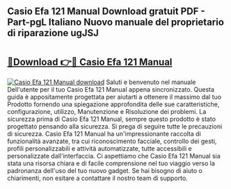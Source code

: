 ## Casio Efa 121 Manual Download gratuit PDF - Part-pgL Italiano Nuovo manuale del proprietario di riparazione ugJSJ

# <h2><a href="http://dfbgpv.blite.top/?on=Casio+Efa+121+Manual">🔗Download 👉🔴 Casio Efa 121 Manual</a></h2>

[![Casio Efa 121 Manual download](https://i.imgur.com/lujVjoI.png)](http://dfbgpv.blite.top/?on=Casio+Efa+121+Manual)
Saluti e benvenuto nel manuale Dell'utente per il tuo Casio Efa 121 Manual appena sincronizzato. Questa guida è appositamente progettata per aiutarti a ottenere il massimo dal tuo Prodotto fornendo una spiegazione approfondita delle sue caratteristiche, configurazione, utilizzo, Manutenzione e Risoluzione dei problemi. La sicurezza prima di Casio Efa 121 Manual, sempre questo prodotto è stato progettato pensando alla sicurezza. Si prega di seguire tutte le precauzioni di sicurezza. Casio Efa 121 Manual ha un'impressionante raccolta di funzionalità avanzate, tra cui riconoscimento facciale, controllo dei gesti, profili personalizzabili e attività automatizzate, tutte accessibili e personalizzate dall'interfaccia. Ci aspettiamo che Casio Efa 121 Manual sia stata una risorsa chiara e di facile comprensione nel tuo viaggio verso la padronanza dell'uso del tuo nuovo gadget. Se hai bisogno di aiuto o chiarimenti, non esitare a contattare il nostro team di supporto.
